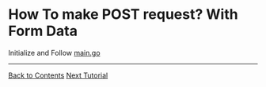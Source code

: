 # How To make POST request? With Form Data

Initialize and Follow [main.go](./main.go)

---
[Back to Contents](../../Readme.md)
[Next Tutorial](../27tut/index.md)